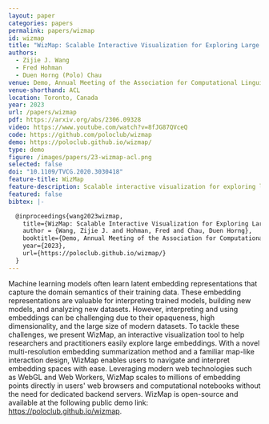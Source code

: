 ```yaml
---
layout: paper
categories: papers
permalink: papers/wizmap
id: wizmap
title: "WizMap: Scalable Interactive Visualization for Exploring Large Machine Learning Embeddings"
authors: 
  - Zijie J. Wang
  - Fred Hohman
  - Duen Horng (Polo) Chau
venue: Demo, Annual Meeting of the Association for Computational Linguistics
venue-shorthand: ACL
location: Toronto, Canada
year: 2023
url: /papers/wizmap
pdf: https://arxiv.org/abs/2306.09328
video: https://www.youtube.com/watch?v=8fJG87QVceQ
code: https://github.com/poloclub/wizmap
demo: https://poloclub.github.io/wizmap/
type: demo
figure: /images/papers/23-wizmap-acl.png
selected: false
doi: "10.1109/TVCG.2020.3030418"
feature-title: WizMap
feature-description: Scalable interactive visualization for exploring large machine
featured: false
bibtex: |-

  @inproceedings{wang2023wizmap,
    title={WizMap: Scalable Interactive Visualization for Exploring Large Machine Learning Embeddings},
    author = {Wang, Zijie J. and Hohman, Fred and Chau, Duen Horng},
    booktitle={Demo, Annual Meeting of the Association for Computational Linguistics (ACL)},
    year={2023},
    url={https://poloclub.github.io/wizmap/}
  }
---
```


Machine learning models often learn latent embedding representations that capture the domain semantics of their training data.
These embedding representations are valuable for interpreting trained models, building new models, and analyzing new datasets.
However, interpreting and using embeddings can be challenging due to their opaqueness, high dimensionality, and the large size of modern datasets.
To tackle these challenges, we present WizMap, an interactive visualization tool to help researchers and practitioners easily explore large embeddings.
With a novel multi-resolution embedding summarization method and a familiar map-like interaction design, WizMap enables users to navigate and interpret embedding spaces with ease.
Leveraging modern web technologies such as WebGL and Web Workers, WizMap scales to millions of embedding points directly in users' web browsers and computational notebooks without the need for dedicated backend servers.
WizMap is open-source and available at the following public demo link: https://poloclub.github.io/wizmap.
